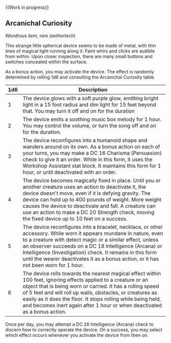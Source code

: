 {{Work in progress}}

## Arcanichal Curiosity
*Wondrous item, rare (aethertech)*

This strange little spherical device seems to be made of metal, with thin lines of magical light running along it. Faint whirs and clicks are audible from within. Upon closer inspection, there are many small buttons and switches concealed within the surface.

As a bonus action, you may activate the device. The effect is randomly determined by rolling 1d6 and consulting the Arcanichal Curiosity table.

| 1d6| Description |
| --- | ------ |
| 1 | The device glows with a soft purple glow, emitting bright light in a 15 foot radius and dim light for 15 feet beyond that. You may turn it off and on for the duration |
| 2 | The device emits a soothing music box melody for 1 hour. You may control the volume, or turn the song off and on for the duration. |
| 3 | The device reconfigures into a humanoid shape and wanders around on its own. As a bonus action on each of your turns, you may make a DC 16 Charisma (Persuasion) check to give it an order. While in this form, it uses the Workshop Assistant stat block. It maintains this form for 1 hour, or until deactivated with an order. |
| 4 | The device becomes magically fixed in place. Until you or another creature uses an action to deactivate it, the device doesn't move, even if it is defying gravity. The device can hold up to 400 pounds of weight. More weight causes the device to deactivate and fall. A creature can use an action to make a DC 20 Strength check, moving the fixed device up to 10 feet on a success. |
| 5 | The device reconfigures into a bracelet, necklace, or other accessory. While worn it appears mundane in nature, even to a creature with detect magic or a similar effect, unless an observer succeeds on a DC 18 Intelligence (Arcana) or Intelligence (Investigation) check. It remains in this form until the wearer deactivates it as a bonus action, or it has not been worn for 1 hour. |
| 6 | The device rolls towards the nearest magical effect within 100 feet, ignoring effects applied to a creature or an object that is being worn or carried. It has a rolling speed of 5 feet and will roll up walls, obstacles, or creatures as easily as it does the floor. It stops rolling while being held, and becomes inert again after 1 hour or when deactivated as a bonus action. |

Once per day, you may attempt a DC 26 Intelligence (Arcana) check to discern how to correctly operate the device. On a success, you may select which effect occurs whenever you activate the device from then on.
